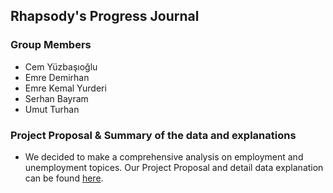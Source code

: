 ## Rhapsody's Progress Journal

### Group Members
- Cem Yüzbaşıoğlu
- Emre Demirhan
- Emre Kemal Yurderi
- Serhan Bayram
- Umut Turhan

### Project Proposal & Summary of the data and explanations
- We decided to make a comprehensive analysis on employment and unemployment topices. Our Project Proposal and detail data explanation can be found [here]().

